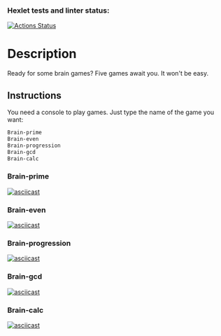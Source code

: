### Hexlet tests and linter status:
[![Actions Status](https://github.com/Kvadriga/python-project-lvl1/workflows/hexlet-check/badge.svg)](https://github.com/Kvadriga/python-project-lvl1/actions)

# Description
Ready for some brain games?
Five games await you. It won't be easy.

## Instructions
You need a console to play games.
Just type the name of the game you want:
```bash
Brain-prime
Brain-even
Brain-progression
Brain-gcd
Brain-calc
```

### Brain-prime

[![asciicast](https://asciinema.org/a/Hxe1DhwETgMz4KTzaTDQhRSw8.svg)](https://asciinema.org/a/Hxe1DhwETgMz4KTzaTDQhRSw8)

### Brain-even

[![asciicast](https://asciinema.org/a/dRMEwJLrGlh0mCCm13mZcKN6c.svg)](https://asciinema.org/a/dRMEwJLrGlh0mCCm13mZcKN6c)

### Brain-progression

[![asciicast](https://asciinema.org/a/IW87fKjBheZVr4MM5qql8bI6K.svg)](https://asciinema.org/a/IW87fKjBheZVr4MM5qql8bI6K)

### Brain-gcd

[![asciicast](https://asciinema.org/a/mQaagEd1Omv7QyIQYMmMPVSLU.svg)](https://asciinema.org/a/mQaagEd1Omv7QyIQYMmMPVSLU)

### Brain-calc

[![asciicast](https://asciinema.org/a/EoOvWVnLZtHHh4xIurlTgHaqE.svg)](https://asciinema.org/a/EoOvWVnLZtHHh4xIurlTgHaqE)
